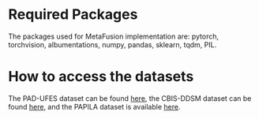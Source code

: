 # Required Packages
The packages used for MetaFusion implementation are: pytorch, torchvision, albumentations, numpy, pandas, sklearn, tqdm, PIL.

# How to access the datasets
The PAD-UFES dataset can be found [here](https://data.mendeley.com/datasets/zr7vgbcyr2/1), the CBIS-DDSM dataset can be found [here](https://www.kaggle.com/datasets/awsaf49/cbis-ddsm-breast-cancer-image-dataset), and the PAPILA dataset is available [here](https://figshare.com/articles/dataset/PAPILA/14798004).

# 
